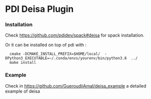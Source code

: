# PDI Deisa Plugin

### Installation 

Check https://github.com/pdidev/spack#deisa for spack installation.

Or it can be  installed on top of pdi with :

```
  cmake -DCMAKE_INSTALL_PREFIX=$HOME/local/  -DPython3_EXECUTABLE=~/.conda/envs/yourenv/bin/python3.8  ../
  make install
```

### Example

Check in https://github.com/GueroudjiAmal/deisa_example a detailed example of deisa 
